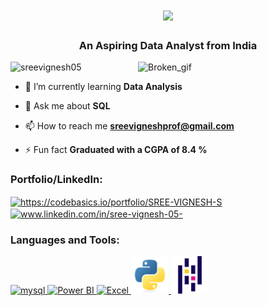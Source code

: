 <h1 align="center">
    <img src="https://readme-typing-svg.herokuapp.com/?font=Righteous&size=35&center=true&vCenter=true&width=500&height=70&duration=4000&lines=Hi+There!+👋;+I'm+Sree+Vignesh!;" />
</h1>
</h1>
<h3 align="center">An Aspiring Data Analyst from India</h3>
<img align="right" alt="Broken_gif" width="300" src="https://cdn.dribbble.com/users/43762/screenshots/1193020/line-graph-dribbbble.gif">

<p align="left"> <img src="https://komarev.com/ghpvc/?username=sreevignesh05&label=Profile%20views&color=0e75b6&style=flat" alt="sreevignesh05" /> </p>

- 🌱 I’m currently learning **Data Analysis**

- 💬 Ask me about **SQL**

- 📫 How to reach me **sreevigneshprof@gmail.com**

- ⚡ Fun fact **Graduated with a CGPA of 8.4 %**

<h3 align="left">Portfolio/LinkedIn:</h3>
<p align="left">
<a href="https://codebasics.io/portfolio/SREE-VIGNESH-S" target="blank"><img align="center" src="https://img.icons8.com/?size=100&id=B2kE1iYkRIiw&format=png&color=000000" alt="https://codebasics.io/portfolio/SREE-VIGNESH-S" height="75" width="75" /></a> 
<a href="https://www.linkedin.com/in/sree-vignesh-05-/" target="blank"><img align="center" src="https://raw.githubusercontent.com/rahuldkjain/github-profile-readme-generator/master/src/images/icons/Social/linked-in-alt.svg" alt="www.linkedin.com/in/sree-vignesh-05-" height="50" width="50" /></a>
</p>

<h3 align="left">Languages and Tools:</h3>
<p align="left"> <a href="https://www.mysql.com/" target="_blank" rel="noreferrer"> <img src="https://skillicons.dev/icons?i=mysql" alt="mysql" width="55" height="55"/> </a> <a href="https://github.com/sreevignesh05/Business-Insights-360" target="_blank" rel="noreferrer"> <img src="https://img.icons8.com/?size=100&id=3sGOUDo9nJ4k&format=png&color=000000" alt="Power BI" width="60" height="60"/> </a> <a href="https://github.com/sreevignesh05/Sales-analytics" target="_blank" rel="noreferrer"> <img src="https://img.icons8.com/?size=100&id=UECmBSgBOvPT&format=png&color=000000" alt="Excel" width="60" height="60"/> </a> <a href="https://www.python.org" target="_blank" rel="noreferrer"> <img src="https://raw.githubusercontent.com/devicons/devicon/master/icons/python/python-original.svg" alt="python" width="60" height="60"/> </a>  <a href="https://pandas.pydata.org/" target="_blank" rel="noreferrer"> <img src="https://raw.githubusercontent.com/devicons/devicon/2ae2a900d2f041da66e950e4d48052658d850630/icons/pandas/pandas-original.svg" alt="pandas" width="60" height="60"/> </a>   </p> 
